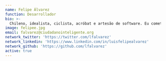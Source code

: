 ```yaml
---
name: Felipe Álvarez
function: Desarrollador
bio: >-
  Chileno, idealista, ciclista, acróbat e artesão de software. Eu cometo erros e escrevo falhas.
image: felipee.jpg
email: falvarez@ciudadanointeligente.org
network_twitter: 'https://twitter.com/lfalvarez'
network_linkedin: 'https://www.linkedin.com/in/luisfelipealvarez'
network_github: 'https://github.com/lfalvarez'
active: true
---
```

